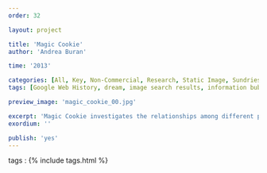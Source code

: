 ```yaml
---
order: 32

layout: project

title: 'Magic Cookie'
author: 'Andrea Buran'

time: '2013'

categories: [All, Key, Non-Commercial, Research, Static Image, Sundries]
tags: [Google Web History, dream, image search results, information bubble, installation]

preview_image: 'magic_cookie_00.jpg'

excerpt: 'Magic Cookie investigates the relationships among different personalized Google search results of a sample of ten volunteers coming from various cultures and based all over the world.'
exordium: ''

publish: 'yes'
---
```


tags
: {% include tags.html %}